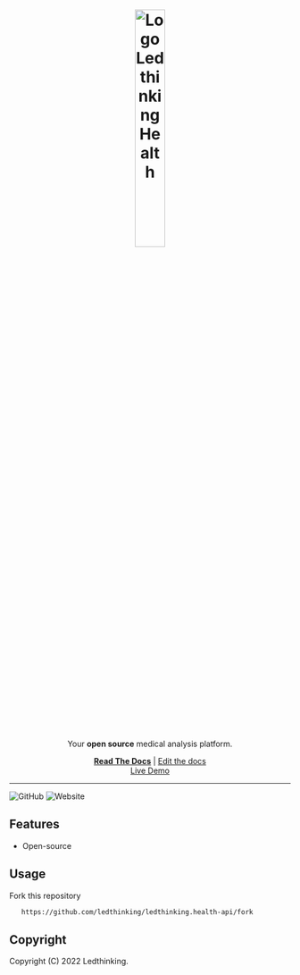 <div align="center">
    <h1><img width="33%" src="https://user-images.githubusercontent.com/43012757/200094891-e899c845-3758-44b6-b87f-c04670c54677.png" alt="Logo Ledthinking Health"></h1>
    <p>Your <strong>open source</strong> medical analysis platform.</p>
</div>

<div align="center">
  <a href="https://docs.health.ledthinking.app/"><strong>Read The Docs</strong></a> |
  <a href="https://github.com/clebsonf/ld.health/tree/main/docs/">Edit the docs</a>
</div>
<div align="center">
  <a href="https://docs.health.ledthinking.app/">Live Demo</a>
</div>

<hr />

![GitHub](https://img.shields.io/github/license/clebsonf/ld.health)
![Website](https://img.shields.io/website?url=https%3A%2F%2Fhealth.ledthinking.app)

## Features
* Open-source

## Usage
Fork this repository
```bash
   https://github.com/ledthinking/ledthinking.health-api/fork
```
## Copyright
Copyright (C) 2022 Ledthinking.

